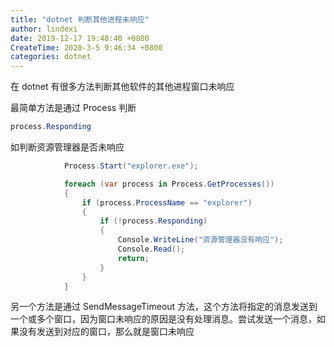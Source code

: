```yaml
---
title: "dotnet 判断其他进程未响应"
author: lindexi
date: 2019-12-17 19:48:40 +0800
CreateTime: 2020-3-5 9:46:34 +0800
categories: dotnet
---
```


在 dotnet 有很多方法判断其他软件的其他进程窗口未响应

<!--more-->


<!-- 发布 -->

最简单方法是通过 Process 判断

```csharp
process.Responding
```

如判断资源管理器是否未响应

```csharp
            Process.Start("explorer.exe");

            foreach (var process in Process.GetProcesses())
            {
                if (process.ProcessName == "explorer")
                {
                    if (!process.Responding)
                    {
                        Console.WriteLine("资源管理器没有响应");
                        Console.Read();
                        return;
                    }
                }
            }
```

另一个方法是通过 SendMessageTimeout 方法，这个方法将指定的消息发送到一个或多个窗口，因为窗口未响应的原因是没有处理消息。尝试发送一个消息，如果没有发送到对应的窗口，那么就是窗口未响应

